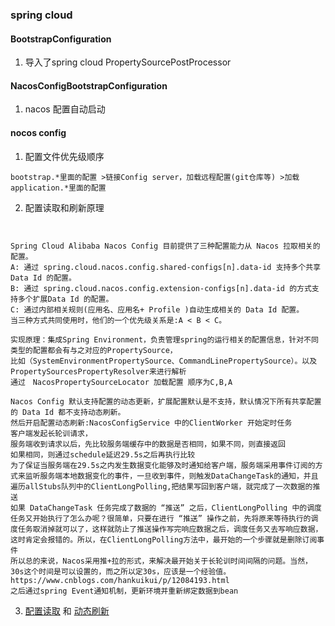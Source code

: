 ### spring cloud
#### BootstrapConfiguration
1. 导入了spring cloud PropertySourcePostProcessor

#### NacosConfigBootstrapConfiguration
1. nacos 配置自动启动


#### nocos config
1. 配置文件优先级顺序
```
bootstrap.*里面的配置 >链接Config server，加载远程配置(git仓库等) >加载application.*里面的配置
``` 
2. 配置读取和刷新原理
```


Spring Cloud Alibaba Nacos Config 目前提供了三种配置能力从 Nacos 拉取相关的配置。
A: 通过 spring.cloud.nacos.config.shared-configs[n].data-id 支持多个共享 Data Id 的配置。
B: 通过 spring.cloud.nacos.config.extension-configs[n].data-id 的方式支持多个扩展Data Id 的配置。
C: 通过内部相关规则(应用名、应用名+ Profile )自动生成相关的 Data Id 配置。
当三种方式共同使用时，他们的一个优先级关系是:A < B < C。

实现原理：集成Spring Environment，负责管理spring的运行相关的配置信息，针对不同类型的配置都会有与之对应的PropertySource，
比如（SystemEnvironmentPropertySource、CommandLinePropertySource）。以及PropertySourcesPropertyResolver来进行解析
通过　NacosPropertySourceLocator 加载配置 顺序为C,B,A

Nacos Config 默认支持配置的动态更新，扩展配置默认是不支持，默认情况下所有共享配置的 Data Id 都不支持动态刷新。
然后开启配置动态刷新:NacosConfigService 中的ClientWorker 开始定时任务
客户端发起长轮训请求，
服务端收到请求以后，先比较服务端缓存中的数据是否相同，如果不同，则直接返回
如果相同，则通过schedule延迟29.5s之后再执行比较
为了保证当服务端在29.5s之内发生数据变化能够及时通知给客户端，服务端采用事件订阅的方式来监听服务端本地数据变化的事件，一旦收到事件，则触发DataChangeTask的通知，并且遍历allStubs队列中的ClientLongPolling,把结果写回到客户端，就完成了一次数据的推送
如果 DataChangeTask 任务完成了数据的 “推送” 之后，ClientLongPolling 中的调度任务又开始执行了怎么办呢？很简单，只要在进行 “推送” 操作之前，先将原来等待执行的调度任务取消掉就可以了，这样就防止了推送操作写完响应数据之后，调度任务又去写响应数据，这时肯定会报错的。所以，在ClientLongPolling方法中，最开始的一个步骤就是删除订阅事件
所以总的来说，Nacos采用推+拉的形式，来解决最开始关于长轮训时间间隔的问题。当然，30s这个时间是可以设置的，而之所以定30s，应该是一个经验值。
https://www.cnblogs.com/hankuikui/p/12084193.html
之后通过spring Event通知机制，更新环境并重新绑定数据到bean

```
3. [配置读取](https://www.cnblogs.com/wuzhenzhao/p/11385079.html) 和 [动态刷新](https://www.cnblogs.com/hankuikui/p/12084193.html)
